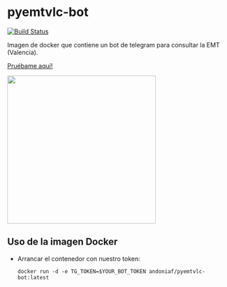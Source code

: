 # pyemtvlc-bot
[![Build Status](https://travis-ci.org/andoniaf/pyemtvlc-bot.svg?branch=master)](https://travis-ci.org/andoniaf/pyemtvlc-bot)

Imagen de docker que contiene un bot de telegram para consultar la EMT (Valencia).

[Pruébame aquí!](https://telegram.me/emtvlcbot)

<img src="https://raw.githubusercontent.com/andoniaf/pyemtvlc-bot/master/imgs/demo_bot02.jpg" width="340" >

## Uso de la imagen Docker
- Arrancar el contenedor con nuestro token:
  ```
  docker run -d -e TG_TOKEN=$YOUR_BOT_TOKEN andoniaf/pyemtvlc-bot:latest
  ```
